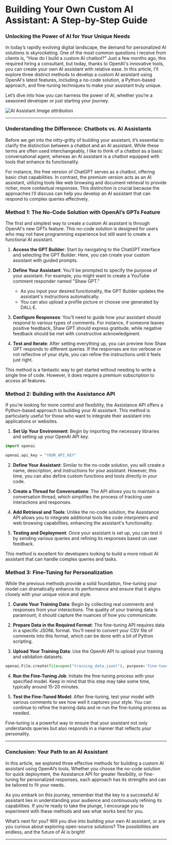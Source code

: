 # Building Your Own Custom AI Assistant: A Step-by-Step Guide

### Unlocking the Power of AI for Your Unique Needs

In today’s rapidly evolving digital landscape, the demand for personalized AI solutions is skyrocketing. One of the most common questions I receive from clients is, “How do I build a custom AI chatbot?” Just a few months ago, this required hiring a consultant, but today, thanks to OpenAI's innovative tools, you can create your own AI assistant with relative ease. In this article, I'll explore three distinct methods to develop a custom AI assistant using OpenAI's latest features, including a no-code solution, a Python-based approach, and fine-tuning techniques to make your assistant truly unique.

Let’s dive into how you can harness the power of AI, whether you’re a seasoned developer or just starting your journey.

![AI Assistant](https://example.com/image.jpg) *Image attribution*

* * *

### Understanding the Difference: Chatbots vs. AI Assistants

Before we get into the nitty-gritty of building your assistant, it’s essential to clarify the distinction between a chatbot and an AI assistant. While these terms are often used interchangeably, I like to think of a chatbot as a basic conversational agent, whereas an AI assistant is a chatbot equipped with tools that enhance its functionality. 

For instance, the free version of ChatGPT serves as a chatbot, offering basic chat capabilities. In contrast, the premium version acts as an AI assistant, utilizing tools like web browsing and document retrieval to provide richer, more contextual responses. This distinction is crucial because the approaches I’ll discuss can help you develop an AI assistant that can respond to complex queries effectively.

### Method 1: The No-Code Solution with OpenAI’s GPTs Feature

The first and simplest way to create a custom AI assistant is through OpenAI's new GPTs feature. This no-code solution is designed for users who may not have programming experience but still want to create a functional AI assistant.

1. **Access the GPT Builder**: Start by navigating to the ChatGPT interface and selecting the GPT Builder. Here, you can create your custom assistant with guided prompts.
2. **Define Your Assistant**: You’ll be prompted to specify the purpose of your assistant. For example, you might want to create a YouTube comment responder named "Shaw GPT."

   - As you input your desired functionality, the GPT Builder updates the assistant's instructions automatically.
   - You can also upload a profile picture or choose one generated by DALL·E.

3. **Configure Responses**: You’ll need to guide how your assistant should respond to various types of comments. For instance, if someone leaves positive feedback, Shaw GPT should express gratitude, while negative feedback should be met with constructive acknowledgment.

4. **Test and Iterate**: After setting everything up, you can preview how Shaw GPT responds to different queries. If the responses are too verbose or not reflective of your style, you can refine the instructions until it feels just right.

This method is a fantastic way to get started without needing to write a single line of code. However, it does require a premium subscription to access all features.

### Method 2: Building with the Assistance API

If you’re looking for more control and flexibility, the Assistance API offers a Python-based approach to building your AI assistant. This method is particularly useful for those who want to integrate their assistant into applications or websites.

1. **Set Up Your Environment**: Begin by importing the necessary libraries and setting up your OpenAI API key. 

```python
import openai

openai.api_key = "YOUR_API_KEY"
```

2. **Define Your Assistant**: Similar to the no-code solution, you will create a name, description, and instructions for your assistant. However, this time, you can also define custom functions and tools directly in your code.

3. **Create a Thread for Conversations**: The API allows you to maintain a conversation thread, which simplifies the process of tracking user interactions and responses.

4. **Add Retrieval and Tools**: Unlike the no-code solution, the Assistance API allows you to integrate additional tools like code interpreters and web browsing capabilities, enhancing the assistant's functionality.

5. **Testing and Deployment**: Once your assistant is set up, you can test it by sending various queries and refining its responses based on user feedback.

This method is excellent for developers looking to build a more robust AI assistant that can handle complex queries and tasks.

### Method 3: Fine-Tuning for Personalization

While the previous methods provide a solid foundation, fine-tuning your model can dramatically enhance its performance and ensure that it aligns closely with your unique voice and style.

1. **Curate Your Training Data**: Begin by collecting real comments and responses from your interactions. The quality of your training data is paramount; it should capture the nuances of how you communicate.

2. **Prepare Data in the Required Format**: The fine-tuning API requires data in a specific JSONL format. You’ll need to convert your CSV file of comments into this format, which can be done with a bit of Python scripting.

3. **Upload Your Training Data**: Use the OpenAI API to upload your training and validation datasets. 

```python
openai.File.create(file=open("training_data.jsonl"), purpose='fine-tune')
```

4. **Run the Fine-Tuning Job**: Initiate the fine-tuning process with your specified model. Keep in mind that this step may take some time, typically around 15-20 minutes.

5. **Test the Fine-Tuned Model**: After fine-tuning, test your model with various comments to see how well it captures your style. You can continue to refine the training data and re-run the fine-tuning process as needed.

Fine-tuning is a powerful way to ensure that your assistant not only understands queries but also responds in a manner that reflects your personality.

* * *

### Conclusion: Your Path to an AI Assistant

In this article, we explored three effective methods for building a custom AI assistant using OpenAI’s tools. Whether you choose the no-code solution for quick deployment, the Assistance API for greater flexibility, or fine-tuning for personalized responses, each approach has its strengths and can be tailored to fit your needs.

As you embark on this journey, remember that the key to a successful AI assistant lies in understanding your audience and continuously refining its capabilities. If you’re ready to take the plunge, I encourage you to experiment with these methods and see what works best for you.

What’s next for you? Will you dive into building your own AI assistant, or are you curious about exploring open-source solutions? The possibilities are endless, and the future of AI is bright!

* * *